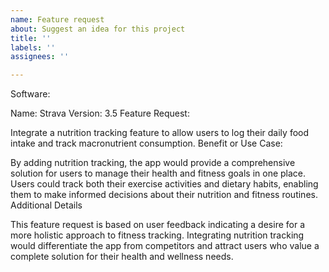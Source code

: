 ```yaml
---
name: Feature request
about: Suggest an idea for this project
title: ''
labels: ''
assignees: ''

---
```


Software:

Name: Strava 
Version: 3.5
Feature Request:

Integrate a nutrition tracking feature to allow users to log their daily food intake and track macronutrient consumption.
Benefit or Use Case:

By adding nutrition tracking, the app would provide a comprehensive solution for users to manage their health and fitness goals in one place. Users could track both their exercise activities and dietary habits, enabling them to make informed decisions about their nutrition and fitness routines.
Additional Details 

This feature request is based on user feedback indicating a desire for a more holistic approach to fitness tracking. Integrating nutrition tracking would differentiate the app from competitors and attract users who value a complete solution for their health and wellness needs.
